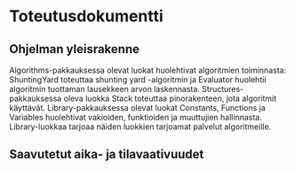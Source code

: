 # Toteutusdokumentti

## Ohjelman yleisrakenne

Algorithms-pakkauksessa olevat luokat huolehtivat algoritmien toiminnasta: ShuntingYard toteuttaa shunting yard -algoritmin ja Evaluator huolehtii algoritmin tuottaman lausekkeen arvon laskennasta. Structures-pakkauksessa oleva luokka Stack toteuttaa pinorakenteen, jota algoritmit käyttävät. Library-pakkauksessa olevat luokat Constants, Functions ja Variables huolehtivat vakioiden, funktioiden ja muuttujien hallinnasta. Library-luokkaa tarjoaa näiden luokkien tarjoamat palvelut algoritmeille.

## Saavutetut aika- ja tilavaativuudet


